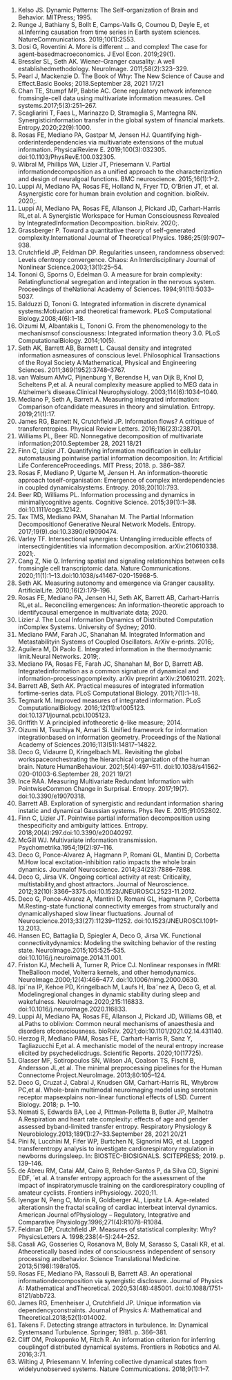 1. Kelso JS. Dynamic Patterns: The Self-organization of Brain and Behavior. MITPress; 1995.
2. Runge J, Bathiany S, Bollt E, Camps-Valls G, Coumou D, Deyle E, et al.Inferring causation from time series in Earth system sciences. NatureCommunications. 2019;10(1):2553.
3. Dosi G, Roventini A. More is different ... and complex! The case for agent-basedmacroeconomics. J Evol Econ. 2019;29(1).
4. Bressler SL, Seth AK. Wiener–Granger causality: A well establishedmethodology. NeuroImage. 2011;58(2):323–329.
5. Pearl J, Mackenzie D. The Book of Why: The New Science of Cause and Effect.Basic Books; 2018.September 28, 2021 17/21
6. Chan TE, Stumpf MP, Babtie AC. Gene regulatory network inference fromsingle-cell data using multivariate information measures. Cell systems.2017;5(3):251–267.
7. Scagliarini T, Faes L, Marinazzo D, Stramaglia S, Mantegna RN. Synergisticinformation transfer in the global system of financial markets. Entropy.2020;22(9):1000.
8. Rosas FE, Mediano PA, Gastpar M, Jensen HJ. Quantifying high-orderinterdependencies via multivariate extensions of the mutual information. PhysicalReview E. 2019;100(3):032305. doi:10.1103/PhysRevE.100.032305.
9. Wibral M, Phillips WA, Lizier JT, Priesemann V. Partial informationdecomposition as a unified approach to the characterization and design of neuralgoal functions. BMC neuroscience. 2015;16(1):1–2.
10. Luppi AI, Mediano PA, Rosas FE, Holland N, Fryer TD, O’Brien JT, et al. Asynergistic core for human brain evolution and cognition. bioRxiv. 2020;.
11. Luppi AI, Mediano PA, Rosas FE, Allanson J, Pickard JD, Carhart-Harris RL,et al. A Synergistic Workspace for Human Consciousness Revealed by IntegratedInformation Decomposition. bioRxiv. 2020;.
12. Grassberger P. Toward a quantitative theory of self-generated complexity.International Journal of Theoretical Physics. 1986;25(9):907–938.
13. Crutchfield JP, Feldman DP. Regularities unseen, randomness observed: Levels ofentropy convergence. Chaos: An Interdisciplinary Journal of Nonlinear Science.2003;13(1):25–54.
14. Tononi G, Sporns O, Edelman G. A measure for brain complexity: Relatingfunctional segregation and integration in the nervous system. Proceedings of theNational Academy of Sciences. 1994;91(11):5033–5037.
15. Balduzzi D, Tononi G. Integrated information in discrete dynamical systems:Motivation and theoretical framework. PLoS Computational Biology.2008;4(6):1–18.
16. Oizumi M, Albantakis L, Tononi G. From the phenomenology to the mechanismsof consciousness: Integrated information theory 3.0. PLoS ComputationalBiology. 2014;10(5).
17. Seth AK, Barrett AB, Barnett L. Causal density and integrated information asmeasures of conscious level. Philosophical Transactions of the Royal Society A:Mathematical, Physical and Engineering Sciences. 2011;369(1952):3748–3767.
18. van Walsum AMvC, Pijnenburg Y, Berendse H, van Dijk B, Knol D, Scheltens P,et al. A neural complexity measure applied to MEG data in Alzheimer’s disease.Clinical Neurophysiology. 2003;114(6):1034–1040.
19. Mediano P, Seth A, Barrett A. Measuring integrated information: Comparison ofcandidate measures in theory and simulation. Entropy. 2019;21(1):17.
20. James RG, Barnett N, Crutchfield JP. Information flows? A critique of transferentropies. Physical Review Letters. 2016;116(23):238701.
21. Williams PL, Beer RD. Nonnegative decomposition of multivariate information;2010.September 28, 2021 18/21
22. Finn C, Lizier JT. Quantifying information modification in cellular automatausing pointwise partial information decomposition. In: Artificial Life ConferenceProceedings. MIT Press; 2018. p. 386–387.
23. Rosas F, Mediano P, Ugarte M, Jensen H. An information-theoretic approach toself-organisation: Emergence of complex interdependencies in coupled dynamicalsystems. Entropy. 2018;20(10):793.
24. Beer RD, Williams PL. Information processing and dynamics in minimallycognitive agents. Cognitive Science. 2015;39(1):1–38. doi:10.1111/cogs.12142.
25. Tax TMS, Mediano PAM, Shanahan M. The Partial Information Decompositionof Generative Neural Network Models. Entropy. 2017;19(9).doi:10.3390/e19090474.
26. Varley TF. Intersectional synergies: Untangling irreducible effects of intersectingidentities via information decomposition. arXiv:210610338. 2021;.
27. Cang Z, Nie Q. Inferring spatial and signaling relationships between cells fromsingle cell transcriptomic data. Nature Communications. 2020;11(1):1–13.doi:10.1038/s41467-020-15968-5.
28. Seth AK. Measuring autonomy and emergence via Granger causality. ArtificialLife. 2010;16(2):179–196.
29. Rosas FE, Mediano PA, Jensen HJ, Seth AK, Barrett AB, Carhart-Harris RL,et al.. Reconciling emergences: An information-theoretic approach to identifycausal emergence in multivariate data; 2020.
30. Lizier J. The Local Information Dynamics of Distributed Computation inComplex Systems. University of Sydney; 2010.
31. Mediano PAM, Farah JC, Shanahan M. Integrated Information and Metastabilityin Systems of Coupled Oscillators. ArXiv e-prints. 2016;.
32. Aguilera M, Di Paolo E. Integrated information in the thermodynamic limit.Neural Networks. 2019;.
33. Mediano PA, Rosas FE, Farah JC, Shanahan M, Bor D, Barrett AB. Integratedinformation as a common signature of dynamical and information-processingcomplexity. arXiv preprint arXiv:210610211. 2021;.
34. Barrett AB, Seth AK. Practical measures of integrated information fortime-series data. PLoS Computational Biology. 2011;7(1):1–18.
35. Tegmark M. Improved measures of integrated information. PLoS ComputationalBiology. 2016;12(11):e1005123. doi:10.1371/journal.pcbi.1005123.
36. Griffith V. A principled infotheoretic ϕ-like measure; 2014.
37. Oizumi M, Tsuchiya N, Amari Si. Unified framework for information integrationbased on information geometry. Proceedings of the National Academy of Sciences.2016;113(51):14817–14822.
38. Deco G, Vidaurre D, Kringelbach ML. Revisiting the global workspaceorchestrating the hierarchical organization of the human brain. Nature HumanBehaviour. 2021;5(4):497–511. doi:10.1038/s41562-020-01003-6.September 28, 2021 19/21
39. Ince RAA. Measuring Multivariate Redundant Information with PointwiseCommon Change in Surprisal. Entropy. 2017;19(7). doi:10.3390/e19070318.
40. Barrett AB. Exploration of synergistic and redundant information sharing instatic and dynamical Gaussian systems. Phys Rev E. 2015;91:052802.
41. Finn C, Lizier JT. Pointwise partial information decomposition using thespecificity and ambiguity lattices. Entropy. 2018;20(4):297.doi:10.3390/e20040297.
42. McGill WJ. Multivariate information transmission. Psychometrika.1954;19(2):97–116.
43. Deco G, Ponce-Alvarez A, Hagmann P, Romani GL, Mantini D, Corbetta M.How local excitation-inhibition ratio impacts the whole brain dynamics. Journalof Neuroscience. 2014;34(23):7886–7898.
44. Deco G, Jirsa VK. Ongoing cortical activity at rest: Criticality, multistability,and ghost attractors. Journal of Neuroscience. 2012;32(10):3366–3375.doi:10.1523/JNEUROSCI.2523-11.2012.
45. Deco G, Ponce-Alvarez A, Mantini D, Romani GL, Hagmann P, Corbetta M.Resting-state functional connectivity emerges from structurally and dynamicallyshaped slow linear fluctuations. Journal of Neuroscience.2013;33(27):11239–11252. doi:10.1523/JNEUROSCI.1091-13.2013.
46. Hansen EC, Battaglia D, Spiegler A, Deco G, Jirsa VK. Functional connectivitydynamics: Modeling the switching behavior of the resting state. NeuroImage.2015;105:525–535. doi:10.1016/j.neuroimage.2014.11.001.
47. Friston KJ, Mechelli A, Turner R, Price CJ. Nonlinear responses in fMRI: TheBalloon model, Volterra kernels, and other hemodynamics. NeuroImage.2000;12(4):466–477. doi:10.1006/nimg.2000.0630.
48. Ipi˜na IP, Kehoe PD, Kringelbach M, Laufs H, Iba˜nez A, Deco G, et al. Modelingregional changes in dynamic stability during sleep and wakefulness. NeuroImage.2020;215:116833. doi:10.1016/j.neuroimage.2020.116833.
49. Luppi AI, Mediano PA, Rosas FE, Allanson J, Pickard JD, Williams GB, et al.Paths to oblivion: Common neural mechanisms of anaesthesia and disorders ofconsciousness. bioRxiv. 2021;doi:10.1101/2021.02.14.431140.
50. Herzog R, Mediano PAM, Rosas FE, Carhart-Harris R, Sanz Y, Tagliazucchi E,et al. A mechanistic model of the neural entropy increase elicited by psychedelicdrugs. Scientific Reports. 2020;10(17725).
51. Glasser MF, Sotiropoulos SN, Wilson JA, Coalson TS, Fischl B, Andersson JL,et al. The minimal preprocessing pipelines for the Human Connectome Project.NeuroImage. 2013;80:105–124.
52. Deco G, Cruzat J, Cabral J, Knudsen GM, Carhart-Harris RL, Whybrow PC,et al. Whole-brain multimodal neuroimaging model using serotonin receptor mapsexplains non-linear functional effects of LSD. Current Biology. 2018; p. 1–10.
53. Nemati S, Edwards BA, Lee J, Pittman-Polletta B, Butler JP, Malhotra A.Respiration and heart rate complexity: effects of age and gender assessed byband-limited transfer entropy. Respiratory Physiology & Neurobiology.2013;189(1):27–33.September 28, 2021 20/21
54. Pini N, Lucchini M, Fifer WP, Burtchen N, Signorini MG, et al. Lagged transferentropy analysis to investigate cardiorespiratory regulation in newborns duringsleep. In: BIOSTEC-BIOSIGNALS. SCITEPRESS; 2019. p. 139–146.
55. de Abreu RM, Catai AM, Cairo B, Rehder-Santos P, da Silva CD, Signini EDF, ´et al. A transfer entropy approach for the assessment of the impact of inspiratorymuscle training on the cardiorespiratory coupling of amateur cyclists. Frontiers inPhysiology. 2020;11.
56. Iyengar N, Peng C, Morin R, Goldberger AL, Lipsitz LA. Age-related alterationsin the fractal scaling of cardiac interbeat interval dynamics. American Journal ofPhysiology – Regulatory, Integrative and Comparative Physiology.1996;271(4):R1078–R1084.
57. Feldman DP, Crutchfield JP. Measures of statistical complexity: Why? PhysicsLetters A. 1998;238(4-5):244–252.
58. Casali AG, Gosseries O, Rosanova M, Boly M, Sarasso S, Casali KR, et al. Atheoretically based index of consciousness independent of sensory processing andbehavior. Science Translational Medicine. 2013;5(198):198ra105.
59. Rosas FE, Mediano PA, Rassouli B, Barrett AB. An operational informationdecomposition via synergistic disclosure. Journal of Physics A: Mathematical andTheoretical. 2020;53(48):485001. doi:10.1088/1751-8121/abb723.
60. James RG, Emenheiser J, Crutchfield JP. Unique information via dependencyconstraints. Journal of Physics A: Mathematical and Theoretical.2018;52(1):014002.
61. Takens F. Detecting strange attractors in turbulence. In: Dynamical Systemsand Turbulence. Springer; 1981. p. 366–381.
62. Cliff OM, Prokopenko M, Fitch R. An information criterion for inferring couplingof distributed dynamical systems. Frontiers in Robotics and AI. 2016;3:71.
63. Wilting J, Priesemann V. Inferring collective dynamical states from widelyunobserved systems. Nature Communications. 2018;9(1):1–7.